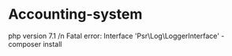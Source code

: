 # Accounting-system
php version 7.1 /n
Fatal error: Interface 'Psr\Log\LoggerInterface' - composer install
